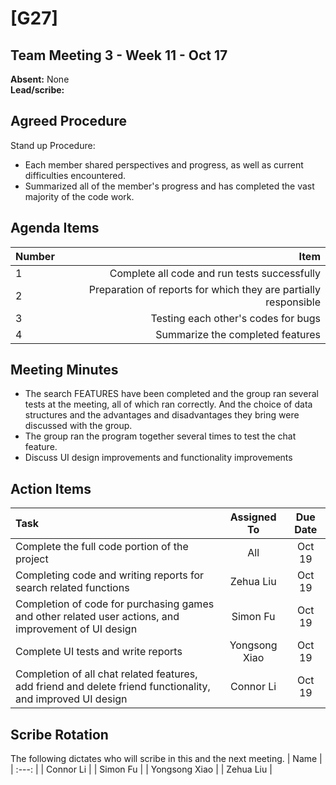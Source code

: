 # [G27]

## Team Meeting 3 - Week 11 - Oct 17
**Absent:**
None
<br>
**Lead/scribe:**

## Agreed Procedure
Stand up Procedure: 
- Each member shared perspectives and progress, as well as current difficulties encountered.
- Summarized all of the member's progress and has completed the vast majority of the code work.


## Agenda Items
| Number   |        Item |
|:---------|------------:|
| 1 | Complete all code and run tests successfully |
| 2 | Preparation of reports for which they are partially responsible |
| 3 | Testing each other's codes for bugs |
| 4 | Summarize the completed features |

## Meeting Minutes
- The search FEATURES have been completed and the group ran several tests at the meeting, all of which ran correctly. And the choice of data structures and the advantages and disadvantages they bring were discussed with the group.
- The group ran the program together several times to test the chat feature.
- Discuss UI design improvements and functionality improvements


## Action Items
| Task                                   | Assigned To |  Due Date  |
|:---------------------------------------|:-----------:|:----------:|
| Complete the full code portion of the project   | All| Oct 19 |
| Completing code and writing reports for search related functions    |  Zehua Liu  | Oct 19  |
| Completion of code for purchasing games and other related user actions, and improvement of UI design |  Simon Fu  | Oct 19 |
| Complete UI tests and write reports  |  Yongsong Xiao | Oct 19 |
| Completion of all chat related features, add friend and delete friend functionality, and improved UI design  |  Connor Li | Oct 19 |



## Scribe Rotation
The following dictates who will scribe in this and the next meeting.
| Name |
| :---: |
| Connor Li |
| Simon Fu |
| Yongsong Xiao |
| Zehua Liu |  